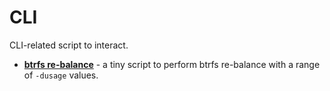 # CLI

CLI-related script to interact.

- [**btrfs re-balance**](../cli/btrfs_rebalance/README.md) - a tiny script to perform btrfs re-balance with a range of
  `-dusage` values.